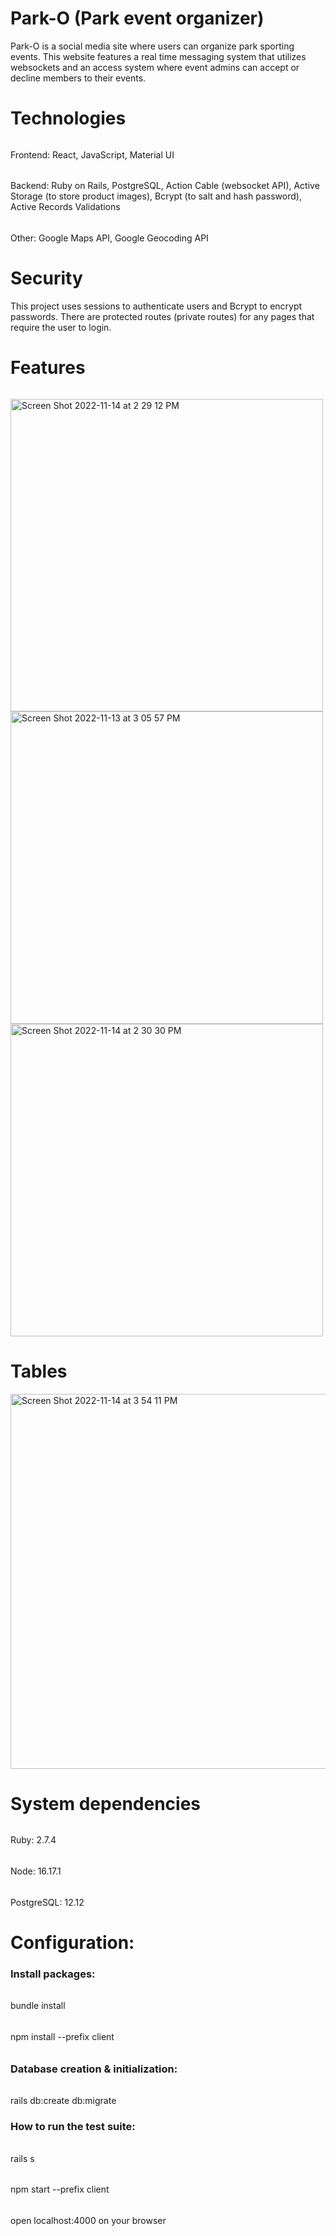 # Park-O (Park event organizer)
Park-O is a social media site where users can organize park sporting events. This website features a real time messaging system that utilizes websockets and an access system where event admins can accept or decline members to their events. 


# Technologies
######
Frontend: React, JavaScript, Material UI
######
Backend: Ruby on Rails, PostgreSQL, Action Cable (websocket API), Active Storage (to store product images), Bcrypt (to salt and hash password), Active Records Validations
######
Other: Google Maps API, Google Geocoding API

# Security
This project uses sessions to authenticate users and Bcrypt to encrypt passwords. 
There are protected routes (private routes) for any pages that require the user to login.

# Features 
######
<img width="500" alt="Screen Shot 2022-11-14 at 2 29 12 PM" src="https://user-images.githubusercontent.com/104730743/201763789-8808daaf-5ddf-4bf2-929d-a49b89db4e68.png">

<img width="500" alt="Screen Shot 2022-11-13 at 3 05 57 PM" src="https://user-images.githubusercontent.com/104730743/201763845-2eba4b14-64e3-41fe-b433-00a051f19373.png">

<img width="500" alt="Screen Shot 2022-11-14 at 2 30 30 PM" src="https://user-images.githubusercontent.com/104730743/201763906-576ffa13-a5da-4d45-9667-a685d4af9867.png">


# Tables 

<img width="600" alt="Screen Shot 2022-11-14 at 3 54 11 PM" src="https://user-images.githubusercontent.com/104730743/201763757-7c1f8481-b3f9-4ae0-b2cd-6fe1d76fd5ed.png">

# System dependencies
######
Ruby: 2.7.4
######
Node: 16.17.1
######
PostgreSQL: 12.12

# Configuration:
### Install packages:
######
bundle install
######
npm install --prefix client
######
### Database creation & initialization:
######
rails db:create db:migrate
### How to run the test suite:
######
rails s
######
npm start --prefix client
######
open localhost:4000 on your browser

